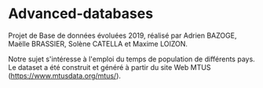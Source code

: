 # Advanced-databases
Projet de Base de données évoluées 2019, réalisé par Adrien BAZOGE, Maëlle BRASSIER, Solène CATELLA et Maxime LOIZON.

Notre sujet s'intéresse à l'emploi du temps de population de différents pays. 
Le dataset a été construit et généré à partir du site Web MTUS (https://www.mtusdata.org/mtus/). 
